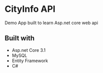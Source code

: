 # CityInfo API
Demo App built to learn Asp.net core web api

## Built with
- Asp.net Core 3.1
- MySQL
- Entity Framework
- C#